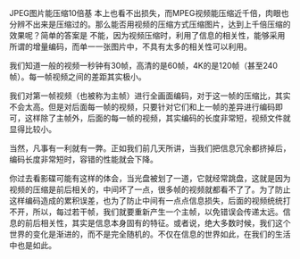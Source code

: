  JPEG图⽚能压缩10倍基 本上也看不出损失，⽽MPEG视频能压缩近千倍，⾁眼也分辨不出来是压缩过的。那么能否⽤视频的压缩⽅式压缩图⽚，达到上千倍压缩的效果呢？简单的答案是 不能，因为视频压缩时，利⽤了信息的相关性，能够采⽤所谓的增量编码，⽽单⼀⼀张图⽚中，不具有太多的相关性可以利⽤。

我们知道一般的视频一秒钟有30帧，高清的是60帧，4K的是120帧（甚至240帧）。每一帧视频之间的差距其实极小。

我们对第一帧视频（也被称为主帧）进行全画面编码，对于这一帧的压缩比，其实不会太高。但是对后面每一帧的视频，只要针对它们和上一帧的差异进行编码即可，这样除了主帧外，后面的每一帧的视频，其实编码的长度非常短，视频文件就显得比较小。

当然，凡事有一利就有一弊。正如我们前几天所讲，当我们把信息冗余都挤掉后，编码长度非常短时，容错的性能就会下降。

你过去看影碟可能有这样的体会，当光盘被划了一道，它就经常跳盘，这就是因为视频的压缩是前后相关的，中间坏了一点，很多帧的视频就都看不了了。为了防止这样编码造成的累积误差，也为了防止中间有一点点信息损失，后面的视频统统打不开，所以，每过若干帧，我们就要重新产生一个主帧，以免错误会传递太远。信息的前后相关性，其实是信息本身固有的特征。或者说，绝大多数时候，我们这个世界的变化是渐进的，而不是完全随机的。不仅在信息的世界如此，在我们的生活中也是如此。

